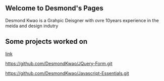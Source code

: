 ## Welcome to Desmond's Pages
Desmond Kwao is a Grahpic Deisgner with ovre 10years experience in the meida and design indutry 

## Some projects worked on 
[link](https://github.com/DesmondKwao/Building-a-Quiz-App.git)

https://github.com/DesmondKwao/JQuery-Form.git

https://github.com/DesmondKwao/Javascript-Essentials.git

